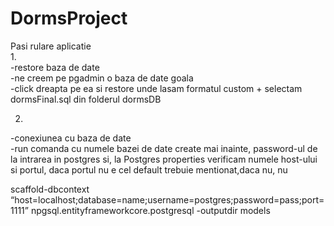 # DormsProject  
Pasi rulare aplicatie  
1.  
-restore baza de date  
-ne creem pe pgadmin o baza de date goala  
-click dreapta pe ea si restore unde lasam formatul custom + selectam dormsFinal.sql din folderul dormsDB  
  
2.  
-conexiunea cu baza de date  
-run comanda cu numele bazei de date create mai inainte, password-ul de la intrarea in postgres si, la Postgres properties verificam numele host-ului si portul, daca portul nu e cel default trebuie mentionat,daca nu, nu  
  
scaffold-dbcontext “host=localhost;database=name;username=postgres;password=pass;port=1111” npgsql.entityframeworkcore.postgresql -outputdir models  
